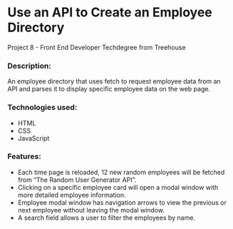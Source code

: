 # Use an API to Create an Employee Directory
Project 8 - Front End Developer Techdegree from Treehouse

### Description:
An employee directory that uses fetch to request employee data from an API and parses it to display specific employee data on the web page.


### Technologies used:
- HTML
- CSS
- JavaScript


### Features:
-	Each time page is reloaded, 12 new random employees will be fetched from “The Random User Generator API”.
-	Clicking on a specific employee card will open a modal window with more detailed employee information.
-	Employee modal window has navigation arrows to view the previous or next employee without leaving the modal window.
-	A search field allows a user to filter the employees by name.

